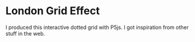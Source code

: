 # London Grid Effect
I produced this interactive dotted grid with P5js.
I got inspiration from other stuff in the web.
